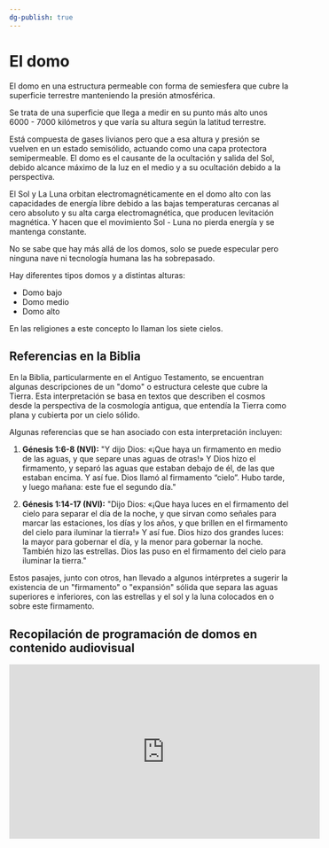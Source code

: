 ```yaml
---
dg-publish: true
---
```


# El domo

El domo en una estructura permeable con forma de semiesfera que cubre la superficie terrestre manteniendo la presión atmosférica.

Se trata de una superficie que llega a medir en su punto más alto unos 6000 - 7000 kilómetros y que varía su altura según la latitud terrestre.

Está compuesta de gases livianos pero que a esa altura y presión se vuelven en un estado semisólido, actuando como una capa protectora semipermeable. El domo es el causante de la ocultación y salida del Sol, debido alcance máximo de la luz en el medio y a su ocultación debido a la perspectiva.

El Sol y La Luna orbitan electromagnéticamente en el domo alto con las capacidades de energía libre debido a las bajas temperaturas cercanas al cero absoluto y su alta carga electromagnética, que producen levitación magnética. Y hacen que el movimiento Sol - Luna no pierda energía y se mantenga constante.

No se sabe que hay más allá de los domos, solo se puede especular pero ninguna nave ni tecnología humana las ha sobrepasado.

Hay diferentes tipos domos y a distintas alturas:
- Domo bajo
- Domo medio
- Domo alto

En las religiones a este concepto lo llaman los siete cielos.

## Referencias en la Biblia

En la Biblia, particularmente en el Antiguo Testamento, se encuentran algunas descripciones de un "domo" o estructura celeste que cubre la Tierra. Esta interpretación se basa en textos que describen el cosmos desde la perspectiva de la cosmología antigua, que entendía la Tierra como plana y cubierta por un cielo sólido.

Algunas referencias que se han asociado con esta interpretación incluyen:

1. **Génesis 1:6-8 (NVI):** "Y dijo Dios: «¡Que haya un firmamento en medio de las aguas, y que separe unas aguas de otras!» Y Dios hizo el firmamento, y separó las aguas que estaban debajo de él, de las que estaban encima. Y así fue. Dios llamó al firmamento “cielo”. Hubo tarde, y luego mañana: este fue el segundo día."

2. **Génesis 1:14-17 (NVI):** "Dijo Dios: «¡Que haya luces en el firmamento del cielo para separar el día de la noche, y que sirvan como señales para marcar las estaciones, los días y los años, y que brillen en el firmamento del cielo para iluminar la tierra!» Y así fue. Dios hizo dos grandes luces: la mayor para gobernar el día, y la menor para gobernar la noche. También hizo las estrellas. Dios las puso en el firmamento del cielo para iluminar la tierra."

Estos pasajes, junto con otros, han llevado a algunos intérpretes a sugerir la existencia de un "firmamento" o "expansión" sólida que separa las aguas superiores e inferiores, con las estrellas y el sol y la luna colocados en o sobre este firmamento.

## Recopilación de programación de domos en contenido audiovisual

<iframe width="560" height="315" src="https://www.youtube.com/embed/DdW-Mi4UR5E?si=tNyyY_GnFYnlj1sO" title="YouTube video player" frameborder="0" allow="accelerometer; autoplay; clipboard-write; encrypted-media; gyroscope; picture-in-picture; web-share" referrerpolicy="strict-origin-when-cross-origin" allowfullscreen></iframe>